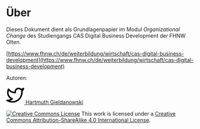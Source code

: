 # Über

Dieses Dokument dient als Grundlagenpapier im Modul _Organizational Change_ des Studiengangs CAS Digital Business Development der FHNW Olten.

[https://www.fhnw.ch/de/weiterbildung/wirtschaft/cas-digital-business-development](https://www.fhnw.ch/de/weiterbildung/wirtschaft/cas-digital-business-development)

Autoren:

![](.gitbook/assets/twitter%20%282%29.svg)[ Hartmuth Gieldanowski](https://twitter.com/hgieldanowski)

[![Creative Commons License](https://i.creativecommons.org/l/by-sa/4.0/88x31.png)](http://creativecommons.org/licenses/by-sa/4.0/) This work is licensed under a [Creative Commons Attribution-ShareAlike 4.0 International License](http://creativecommons.org/licenses/by-sa/4.0/).
